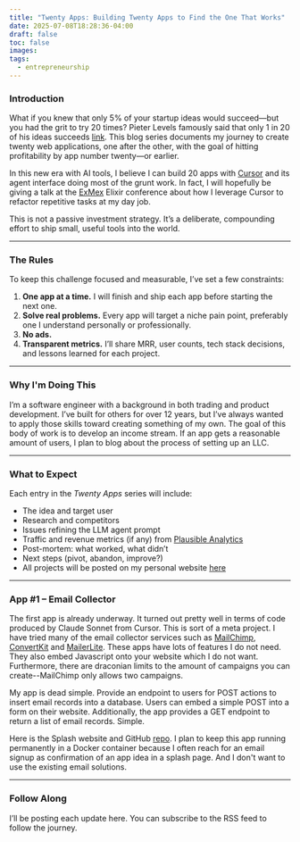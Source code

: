 ```yaml
---
title: "Twenty Apps: Building Twenty Apps to Find the One That Works"
date: 2025-07-08T18:28:36-04:00
draft: false
toc: false
images:
tags: 
  - entrepreneurship
---
```


### Introduction

What if you knew that only 5% of your startup ideas would succeed—but you had the grit to try 20 times? Pieter Levels famously said that only 1 in 20 of his ideas succeeds [link](https://x.com/levelsio/status/1457315274466594817?lang=en). This blog series documents my journey to create twenty web applications, one after the other, with the goal of hitting profitability by app number twenty—or earlier.

In this new era with AI tools, I believe I can build 20 apps with [Cursor](https://cursor.com/) and its agent interface doing most of the grunt work. In fact, I will hopefully be giving a talk at the [ExMex](https://exmexconf.com/) Elixir conference about how I leverage Cursor to refactor repetitive tasks at my day job.

This is not a passive investment strategy. It’s a deliberate, compounding effort to ship small, useful tools into the world.

---

### The Rules

To keep this challenge focused and measurable, I’ve set a few constraints:

1. **One app at a time.** I will finish and ship each app before starting the next one.
2. **Solve real problems.** Every app will target a niche pain point, preferably one I understand personally or professionally.
3. **No ads.**
4. **Transparent metrics.** I’ll share MRR, user counts, tech stack decisions, and lessons learned for each project.

---

### Why I'm Doing This

I’m a software engineer with a background in both trading and product development. I’ve built for others for over 12 years, but I’ve always wanted to apply those skills toward creating something of my own. The goal of this body of work is to develop an income stream. If an app gets a reasonable amount of users, I plan to blog about the process of setting up an LLC.

---

### What to Expect

Each entry in the *Twenty Apps* series will include:

* The idea and target user
* Research and competitors
* Issues refining the LLM agent prompt
* Traffic and revenue metrics (if any) from [Plausible Analytics](https://plausible.io/)
* Post-mortem: what worked, what didn’t
* Next steps (pivot, abandon, improve?)
* All projects will be posted on my personal website [here](https://iacut.one/software.html)

---

### App #1 – Email Collector

The first app is already underway. It turned out pretty well in terms of code produced by Claude Sonnet from Cursor. This is sort of a meta project. I have tried many of the email collector services such as [MailChimp](https://mailchimp.com/), [ConvertKit](https://kit.com/) and [MailerLite](https://www.mailerlite.com/). These apps have lots of features I do not need. They also embed Javascript onto your website which I do not want. Furthermore, there are draconian limits to the amount of campaigns you can create--MailChimp only allows two campaigns.

My app is dead simple. Provide an endpoint to users for POST actions to insert email records into a database. Users can embed a simple POST into a form on their website. Additionally, the app provides a GET endpoint to return a list of email records. Simple.

Here is the Splash website and GitHub [repo](https://github.com/iacutone/email_collector/). I plan to keep this app running permanently in a Docker container because I often reach for an email signup as confirmation of an app idea in a splash page. And I don't want to use the existing email solutions.

---

### Follow Along

I’ll be posting each update here. You can subscribe to the RSS feed to follow the journey.
